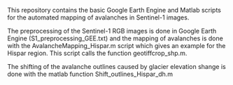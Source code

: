 This repository contains the basic Google Earth Engine and Matlab scripts for the automated mapping of avalanches in Sentinel-1 images.

The preprocessing of the Sentinel-1 RGB images is done in Google Earth Engine (S1_preprocessing_GEE.txt) and the mapping of avalanches is done with the AvalancheMapping_Hispar.m script which gives an example for the Hispar region. This script calls the function geotiffcrop_shp.m.

The shifting of the avalanche outlines caused by glacier elevation shange is done with the matlab function Shift_outlines_Hispar_dh.m

